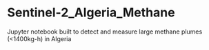 # Sentinel-2_Algeria_Methane
 Jupyter notebook built to detect and measure large methane plumes (<1400kg-h) in Algeria
